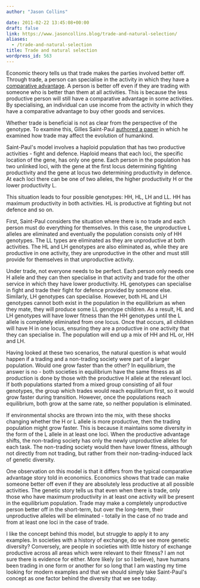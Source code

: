 ```yaml
---
author: "Jason Collins"

date: 2011-02-22 13:45:08+00:00
draft: false
link: https://www.jasoncollins.blog/trade-and-natural-selection/
aliases:
  - /trade-and-natural-selection
title: Trade and natural selection
wordpress_id: 563
---
```


Economic theory tells us that trade makes the parties involved better off. Through trade, a person can specialise in the activity in which they have a [comparative advantage](http://en.wikipedia.org/wiki/Comparative_advantage). A person is better off even if they are trading with someone who is better than them at all activities. This is because the less productive person will still have a comparative advantage in some activities. By specialising, an individual can use income from the activity in which they have a comparative advantage to buy other goods and services.

Whether trade is beneficial is not as clear from the perspective of the genotype. To examine this, Gilles Saint-Paul [authored a paper](http://doi.org/10.1016/j.jtbi.2007.03.021) in which he examined how trade may affect the evolution of humankind.

Saint-Paul's model involves a haploid population that has two productive activities - fight and defence. Haploid means that each loci, the specific location of the gene, has only one gene. Each person in the population has two unlinked loci, with the gene at the first locus determining fighting productivity and the gene at locus two determining productivity in defence. At each loci there can be one of two alleles, the higher productivity H or the lower productivity L.

This situation leads to four possible genotypes: HH, HL, LH and LL. HH has maximum productivity in both activities. HL is productive at fighting but not defence and so on.

First, Saint-Paul considers the situation where there is no trade and each person must do everything for themselves. In this case, the unproductive L alleles are eliminated and eventually the population consists only of HH genotypes. The LL types are eliminated as they are unproductive at both activities. The HL and LH genotypes are also eliminated as, while they are productive in one activity, they are unproductive in the other and must still provide for themselves in that unproductive activity.

Under trade, not everyone needs to be perfect. Each person only needs one H allele and they can then specialise in that activity and trade for the other service in which they have lower productivity. HL genotypes can specialise in fight and trade their fight for defence provided by someone else. Similarly, LH genotypes can specialise. However, both HL and LH genotypes cannot both exist in the population in the equilibrium as when they mate, they will produce some LL genotype children. As a result, HL and LH genotypes will have lower fitness than the HH genotypes until the L allele is completely eliminated from one locus. Once that occurs, all children will have H in one locus, ensuring they are a productive in one activity that they can specialise in. The population will end up a mix of HH and HL or, HH and LH.

Having looked at these two scenarios, the natural question is what would happen if a trading and a non-trading society were part of a larger population. Would one grow faster than the other? In equilibrium, the answer is no - both societies in equilibrium have the same fitness as all production is done by those with the productive H allele at the relevant loci. If both populations started from a mixed group consisting of all four genotypes, the group which trades would reach equilibrium first, so it would grow faster during transition. However, once the populations reach equilibrium, both grow at the same rate, so neither population is eliminated.

If environmental shocks are thrown into the mix, with these shocks changing whether the H or L allele is more productive, then the trading population might grow faster. This is because it maintains some diversity in the form of the L allele in at least one loci. When the productive advantage shifts, the non-trading society has only the newly unproductive alleles for each task. The non-trading society would then have lower fitness, although not directly from not trading, but rather from their non-trading-induced lack of genetic diversity.

One observation on this model is that it differs from the typical comparative advantage story told in economics. Economics shows that trade can make someone better off even if they are absolutely less productive at all possible activities. The genetic story tells us that even when there is trade, only those who have maximum productivity in at least one activity will be present in the equilibrium population. Trade may make a completely unproductive person better off in the short-term, but over the long-term, their unproductive alleles will be eliminated - totally in the case of no trade and from at least one loci in the case of trade.

I like the concept behind this model, but struggle to apply it to any examples. In societies with a history of exchange, do we see more genetic diversity? Conversely, are people in societies with little history of exchange productive across all areas which were relevant to their fitness? I am not sure there is evidence for either. More likely (or so I believe), have humans been trading in one form or another for so long that I am wasting my time looking for modern examples and that we should simply take Saint-Paul's concept as one factor behind the diversity that we see today.
